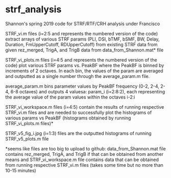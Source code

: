 # strf_analysis
Shannon's spring 2019 code for STRF/RTF/CRH analysis under Francisco

STRF_vi.m files (i=2:5 and represents the numbered version of the code) extract arrays of various STRF params (PLI, DSI, bTMF, bSMF, BW, Delay, Duration, FmUpperCutoff, RDUpperCutoff) from existing STRF data from given rez_merged, TrigA, and TrigB data from data_from_Shannon.mat* file

STRF_vi_plots.m files (i=4:5 and represents the numbered version of the code) plot various STRF params vs. PeakBF where the PeakBF is binned by increments of 2 octaves. In each bin, the values of the param are averaged and outputted as a single number through the average_param.m file.

average_param.m bins parameter values by PeakBF frequency (0-2, 2-4, 2-4, 6-8 octaves) and outputs 4 valuesa: param_i (i=2:8:2), each representing the average value of the param values within the octaves i-2:i

STRF_vi_workspace.m files (i=4:5) contain the results of running respective STRF_vi.m files and are needed to successfully plot the histograms of various params vs PeakBF (histograms obtained by running STRF_vi_plots.m files)*

STRF_v5_fig_i.jpg (i=1:3) files are the outputted histograms of running STRF_v5_plots.m file

*seems like files are too big to upload to github: data_from_Shannon.mat file contains rez_merged, TrigA, and TrigB if that can be obtained from another means and STRF_vi_workspace.m file contains data that can be obtained from running respective STRF_vi.m files (takes some time but no more than 10-15 minutes)

